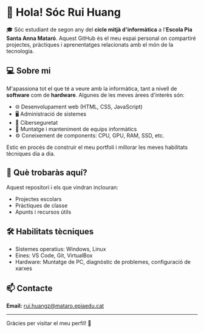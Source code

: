 # 👋 Hola! Sóc Rui Huang

🎓 Sóc estudiant de segon any del **cicle mitjà d'informàtica** a l'**Escola Pia Santa Anna Mataró**. Aquest GitHub és el meu espai personal on compartiré projectes, pràctiques i aprenentatges relacionats amb el món de la tecnologia.

## 💻 Sobre mi

M'apassiona tot el que té a veure amb la informàtica, tant a nivell de **software** com de **hardware**. Algunes de les meves àrees d'interès són:

- 🌐 Desenvolupament web (HTML, CSS, JavaScript)
- 🖥️ Administració de sistemes
- 🔐 Ciberseguretat
- 🧩 Muntatge i manteniment de equips informàtics
- ⚙️ Coneixement de components: CPU, GPU, RAM, SSD, etc.

Estic en procés de construir el meu portfoli i millorar les meves habilitats tècniques dia a dia.

## 📁 Què trobaràs aquí?

Aquest repositori i els que vindran inclouran:

- Projectes escolars
- Pràctiques de classe
- Apunts i recursos útils

## 🛠️ Habilitats tècniques

- Sistemes operatius: Windows, Linux
- Eines: VS Code, Git, VirtualBox
- Hardware: Muntatge de PC, diagnòstic de problemes, configuració de xarxes

## 📫 Contacte

**Email:** rui.huangz@mataro.epiaedu.cat

---

Gràcies per visitar el meu perfil! 🚀
